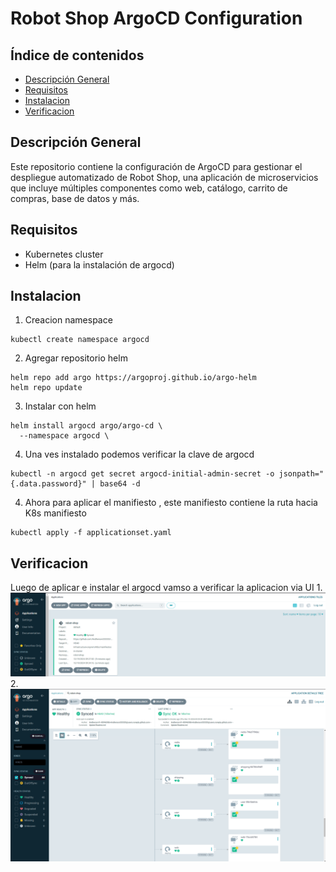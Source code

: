 # Robot Shop ArgoCD Configuration

## Índice de contenidos
* [Descripción General](#item1)
* [Requisitos](#item2)
* [Instalacion](#item3)
* [Verificacion](#item4)

<a name="item1"></a>
## Descripción General
Este repositorio contiene la configuración de ArgoCD para gestionar el despliegue automatizado de Robot Shop, una aplicación de microservicios que incluye múltiples componentes como web, catálogo, carrito de compras, base de datos y más.

<a name="item2"></a>
## Requisitos

- Kubernetes cluster
- Helm (para la instalación de argocd)

<a name="item3"></a>
## Instalacion

1. Creacion namespace
```
kubectl create namespace argocd
```
2. Agregar repositorio helm
```
helm repo add argo https://argoproj.github.io/argo-helm
helm repo update
```
3. Instalar con helm
```
helm install argocd argo/argo-cd \
  --namespace argocd \
```
4. Una ves instalado podemos verificar la clave de argocd
```
kubectl -n argocd get secret argocd-initial-admin-secret -o jsonpath="{.data.password}" | base64 -d
```
4. Ahora para aplicar el manifiesto , este manifiesto contiene la ruta hacia K8s manifiesto
```
kubectl apply -f applicationset.yaml
```
<a name="item4"></a>
## Verificacion

Luego de aplicar e instalar el argocd vamso a verificar la aplicacion via UI
1.
![argocd-1](https://github.com/Andherson333333/robot-shop/blob/master/image/robot-shop-argocd-1.png)
2.
![argocd-1](https://github.com/Andherson333333/robot-shop/blob/master/image/robot-shop-argocd-2.png)



